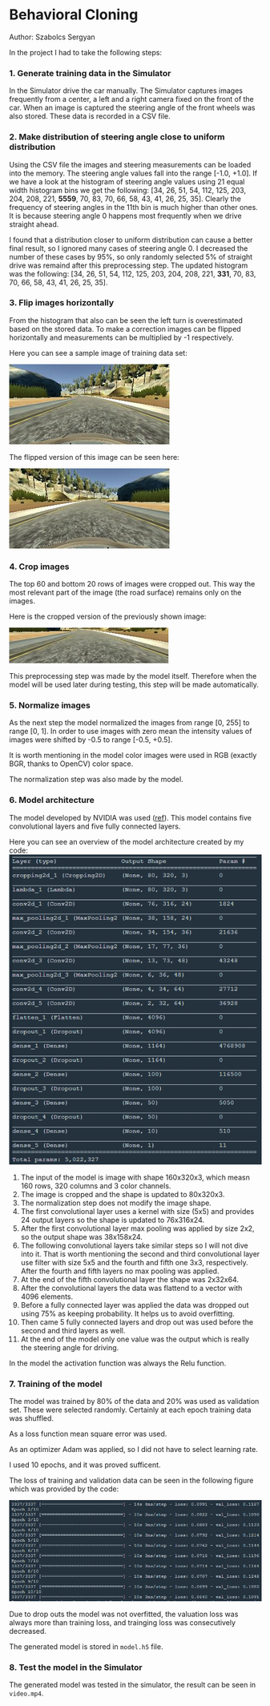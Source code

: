 # **Behavioral Cloning** 

Author: Szabolcs Sergyan

In the project I had to take the following steps:

### 1. Generate training data in the Simulator
In the Simulator drive the car manually. The Simulator captures images frequently from a center, a left and a right camera fixed on the front of the car. When an image is captured the steering angle of the front wheels was also stored. These data is recorded in a CSV file.

### 2. Make distribution of steering angle close to uniform distribution
Using the CSV file the images and steering measurements can be loaded into the memory. The steering angle values fall into the range [-1.0, +1.0]. If we have a look at the histogram of steering angle values using 21 equal width histogram bins we get the following: [34, 26, 51, 54, 112, 125, 203, 204, 208, 221, **5559**, 70, 83, 70, 66, 58, 43, 41, 26, 25, 35]. Clearly the frequency of steering angles in the 11th bin is much higher than other ones. It is because steering angle 0 happens most frequently when we drive straight ahead.

I found that a distribution closer to uniform distribution can cause a better final result, so I ignored many cases of steering angle 0. I decreased the number of these cases by 95%, so only randomly selected 5% of straight drive was remaind after this preprocessing step. The updated histogram was the following: [34, 26, 51, 54, 112, 125, 203, 204, 208, 221, **331**, 70, 83, 70, 66, 58, 43, 41, 26, 25, 35].

### 3. Flip images horizontally
From the histogram that also can be seen the left turn is overestimated based on the stored data. To make a correction images can be flipped horizontally and measurements can be multiplied by -1 respectively.

Here you can see a sample image of training data set:

![Sample image](./examples/center_2021_03_14_17_49_31_874.jpg)

The flipped version of this image can be seen here:

![Flipped image](./examples/center_2021_03_14_17_49_31_874_flipped.jpg)

### 4. Crop images

The top 60 and bottom 20 rows of images were cropped out. This way the most relevant part of the image (the road surface) remains only on the images.

Here is the cropped version of the previously shown image:

![Cropped image](./examples/center_2021_03_14_17_49_31_874_cropped.jpg)

This preprocessing step was made by the model itself. Therefore when the model will be used later during testing, this step will be made automatically.

### 5. Normalize images

As the next step the model normalized the images from range [0, 255] to range [0, 1]. In order to use images with zero mean the intensity values of images were shifted by -0.5 to range [-0.5, +0.5].

It is worth mentioning in the model color images were used in RGB (exactly BGR, thanks to OpenCV) color space.

The normalization step was also made by the model.

### 6. Model architecture

The model developed by NVIDIA was used ([ref](https://developer.nvidia.com/blog/deep-learning-self-driving-cars/)). This model contains five convolutional layers and five fully connected layers.

Here you can see an overview of the model architecture created by my code:
![Model architecture](./examples/architecture.PNG)

1. The input of the model is image with shape 160x320x3, which measn 160 rows, 320 columns and 3 color channels.
2. The image is cropped and the shape is updated to 80x320x3.
3. The normalization step does not modify the image shape.
4. The first convolutional layer uses a kernel with size (5x5) and provides 24 output layers so the shape is updated to 76x316x24.
5. After the first convolutional layer max pooling was applied by size 2x2, so the output shape was 38x158x24.
6. The following convolutional layers take similar steps so I will not dive into it. That is worth mentioning the second and third convolutional layer use filter with size 5x5 and the fourth and fifth one 3x3, respectively. After the fourth and fifth layers no max pooling was applied.
7. At the end of the fifth convolutional layer the shape was 2x32x64.
8. After the convolutional layers the data was flattend to a vector with 4096 elements.
9. Before a fully connected layer was applied the data was dropped out using 75% as keeping probability. It helps us to avoid overfitting.
10. Then came 5 fully connected layers and drop out was used before the second and third layers as well.
11. At the end of the model only one value was the output which is really the steering angle for driving.

In the model the activation function was always the Relu function.

### 7. Training of the model

The model was trained by 80% of the data and 20% was used as validation set. These were selected randomly. Certainly at each epoch training data was shuffled.

As a loss function mean square error was used.

As an optimizer Adam was applied, so I did not have to select learning rate.

I used 10 epochs, and it was proved sufficent.

The loss of training and validation data can be seen in the following figure which was provided by the code:

![Model architecture](./examples/training.PNG)

Due to drop outs the model was not overfitted, the valuation loss was always more than training loss, and trainging loss was consecutively decreased.

The generated model is stored in ```model.h5``` file.

### 8. Test the model in the Simulator

The generated model was tested in the simulator, the result can be seen in ```video.mp4```.